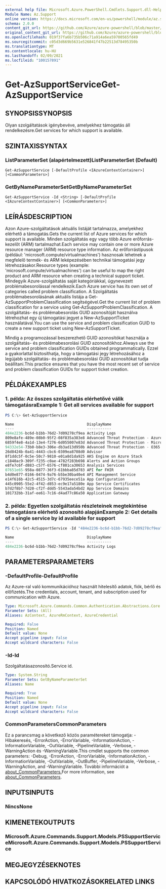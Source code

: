 ```yaml
---
external help file: Microsoft.Azure.PowerShell.Cmdlets.Support.dll-Help.xml
Module Name: Az.Support
online version: https://docs.microsoft.com/en-us/powershell/module/az.support/get-azsupportservice
schema: 2.0.0
content_git_url: https://github.com/Azure/azure-powershell/blob/master/src/Support/Support/help/Get-AzSupportService.md
original_content_git_url: https://github.com/Azure/azure-powershell/blob/master/src/Support/Support/help/Get-AzSupportService.md
ms.openlocfilehash: 019f37fa6b735b506c71a914a6ea59700565fd49
ms.sourcegitcommit: c05d3d669b5631e526841f47b22513d78495350b
ms.translationtype: MT
ms.contentlocale: hu-HU
ms.lasthandoff: 02/09/2021
ms.locfileid: "100157891"
---
```

# <span data-ttu-id="5717f-101">Get-AzSupportService</span><span class="sxs-lookup"><span data-stu-id="5717f-101">Get-AzSupportService</span></span>

## <span data-ttu-id="5717f-102">SYNOPSIS</span><span class="sxs-lookup"><span data-stu-id="5717f-102">SYNOPSIS</span></span>
<span data-ttu-id="5717f-103">Olyan szolgáltatások igénybevéve, amelyekhez támogatás áll rendelkezésre.</span><span class="sxs-lookup"><span data-stu-id="5717f-103">Get services for which support is available.</span></span> 

## <span data-ttu-id="5717f-104">SZINTAXIS</span><span class="sxs-lookup"><span data-stu-id="5717f-104">SYNTAX</span></span>

### <span data-ttu-id="5717f-105">ListParameterSet (alapértelmezett)</span><span class="sxs-lookup"><span data-stu-id="5717f-105">ListParameterSet (Default)</span></span>
```
Get-AzSupportService [-DefaultProfile <IAzureContextContainer>] [<CommonParameters>]
```

### <span data-ttu-id="5717f-106">GetByNameParameterSet</span><span class="sxs-lookup"><span data-stu-id="5717f-106">GetByNameParameterSet</span></span>
```
Get-AzSupportService -Id <String> [-DefaultProfile <IAzureContextContainer>] [<CommonParameters>]
```

## <span data-ttu-id="5717f-107">LEÍRÁS</span><span class="sxs-lookup"><span data-stu-id="5717f-107">DESCRIPTION</span></span>
<span data-ttu-id="5717f-108">Azon Azure-szolgáltatások aktuális listáját tartalmazza, amelyekhez elérhető a támogatás.</span><span class="sxs-lookup"><span data-stu-id="5717f-108">Gets the current list of Azure services for which support is available.</span></span> <span data-ttu-id="5717f-109">Minden szolgáltatás egy vagy több Azure erőforrás-kezelőt (ARM) tartalmazhat.</span><span class="sxs-lookup"><span data-stu-id="5717f-109">Each service may contain one or more Azure resource manager (ARM) resource type information.</span></span> <span data-ttu-id="5717f-110">Az erőforrástípusok (például: 'microsoft.compute/virtualmachines') hasznosak lehetnek a megfelelő termék- és ARM leképezésében technikai támogatási jegy létrehozásakor.</span><span class="sxs-lookup"><span data-stu-id="5717f-110">Resource types (example: 'microsoft.compute/virtualmachines') can be useful to map the right product and ARM resource when creating a technical support ticket.</span></span> <span data-ttu-id="5717f-111">Mindegyik Azure-szolgáltatás saját kategóriákkal, úgynevezett problémabesorolással rendelkezik.</span><span class="sxs-lookup"><span data-stu-id="5717f-111">Each Azure service has its own set of categories called problem classification.</span></span> <span data-ttu-id="5717f-112">A Szolgáltatás problémabesorolásának aktuális listája a Get-AzSupportProblemClassification segítségével.</span><span class="sxs-lookup"><span data-stu-id="5717f-112">Get the current list of problem classification for a service using Get-AzSupportProblemClassification.</span></span> <span data-ttu-id="5717f-113">A szolgáltatás- és problémabesorolás GUID azonosítóját használva létrehozhat egy új támogatási jegyet a New-AzSupportTicket használatával.</span><span class="sxs-lookup"><span data-stu-id="5717f-113">You can use the service and problem classification GUID to create a new support ticket using New-AzSupportTicket.</span></span>

<span data-ttu-id="5717f-114">Mindig a programozással beszerezhető GUID azonosítókat használja a szolgáltatás- és problémabesorolási GUID azonosítókhoz.</span><span class="sxs-lookup"><span data-stu-id="5717f-114">Always use the service and problem classification GUIDs obtained programmatically.</span></span> <span data-ttu-id="5717f-115">Ezzel a gyakorlattal biztosíthatja, hogy a támogatási jegy létrehozásához a legújabb szolgáltatás- és problémabesorolási GUID azonosítókat tudja beállítani.</span><span class="sxs-lookup"><span data-stu-id="5717f-115">This practice ensures that you have the most recent set of service and problem classification GUIDs for support ticket creation.</span></span>

## <span data-ttu-id="5717f-116">PÉLDÁK</span><span class="sxs-lookup"><span data-stu-id="5717f-116">EXAMPLES</span></span>

### <span data-ttu-id="5717f-117">1. példa: Az összes szolgáltatás elérhetővé válik támogatásra</span><span class="sxs-lookup"><span data-stu-id="5717f-117">Example 1: Get all services available for support</span></span>
```powershell
PS C:\> Get-AzSupportService

Name                                 DisplayName
----                                 -----------
484e2236-bc6d-b1bb-76d2-7d09278cf9ea Activity Logs
809e8afe-489e-08b0-95f2-08f835a383e8 Advanced Threat Protection - Azure
6859f4e8-4a1d-13e4-f276-6d055007e83d Advanced Threat Protection - Microsoft Defender
94332e54-73b0-b8e3-306e-db3ad13d950b Advanced Threat Protection - O365
26d8424b-0a41-4443-cbc6-0309ea8708d0 Advisor
8f1ddc5f-0c5e-50c7-9810-e01a8d1da925 AKS Engine on Azure Stack
c1840ac9-309f-f235-c0ae-4782f283b698 Alerts and Action Groups
e8fe7c6f-d883-c57f-6576-cf801ca30653 Analysis Services
07651e65-958a-0877-36f3-61bbba85d783 API for FHIR
b4d0e877-0166-0474-9a76-b5be30ba40e4 API Management Service
e14f616b-42c5-4515-3d7c-67935eece51a App Configuration
445c0905-55e2-4f42-d853-ec9e17a5180e App Service Certificates
b7d2f8b7-7d20-cf2f-ddd5-5543ada54bd2 App Service Domains
101732bb-31af-ee61-7c16-d4ad77c86a50 Application Gateway
```

### <span data-ttu-id="5717f-118">2. példa: Egyetlen szolgáltatás részleteinek megtekintése támogatásra elérhető azonosító alapján</span><span class="sxs-lookup"><span data-stu-id="5717f-118">Example 2: Get details of a single service by id available for support</span></span>
```powershell
PS C:\> Get-AzSupportService -Id "484e2236-bc6d-b1bb-76d2-7d09278cf9ea"

Name                                 DisplayName
----                                 -----------
484e2236-bc6d-b1bb-76d2-7d09278cf9ea Activity Logs
```

## <span data-ttu-id="5717f-119">PARAMETERS</span><span class="sxs-lookup"><span data-stu-id="5717f-119">PARAMETERS</span></span>

### <span data-ttu-id="5717f-120">-DefaultProfile</span><span class="sxs-lookup"><span data-stu-id="5717f-120">-DefaultProfile</span></span>
<span data-ttu-id="5717f-121">Az Azure-ral való kommunikációhoz használt hitelesítő adatok, fiók, bérlő és előfizetés.</span><span class="sxs-lookup"><span data-stu-id="5717f-121">The credentials, account, tenant, and subscription used for communication with Azure.</span></span>

```yaml
Type: Microsoft.Azure.Commands.Common.Authentication.Abstractions.Core.IAzureContextContainer
Parameter Sets: (All)
Aliases: AzContext, AzureRmContext, AzureCredential

Required: False
Position: Named
Default value: None
Accept pipeline input: False
Accept wildcard characters: False
```

### <span data-ttu-id="5717f-122">-Id</span><span class="sxs-lookup"><span data-stu-id="5717f-122">-Id</span></span>
<span data-ttu-id="5717f-123">Szolgáltatásazonosító.</span><span class="sxs-lookup"><span data-stu-id="5717f-123">Service id.</span></span>

```yaml
Type: System.String
Parameter Sets: GetByNameParameterSet
Aliases: Name

Required: True
Position: Named
Default value: None
Accept pipeline input: False
Accept wildcard characters: False
```

### <span data-ttu-id="5717f-124">CommonParameters</span><span class="sxs-lookup"><span data-stu-id="5717f-124">CommonParameters</span></span>
<span data-ttu-id="5717f-125">Ez a parancsmag a következő közös paramétereket támogatja: -Hibakeresés, -ErrorAction, -ErrorVariable, -InformationAction, -InformationVariable, -OutVariable, -PipelineVariable, -Verbose, -WarningAction és -WarningVariable.</span><span class="sxs-lookup"><span data-stu-id="5717f-125">This cmdlet supports the common parameters: -Debug, -ErrorAction, -ErrorVariable, -InformationAction, -InformationVariable, -OutVariable, -OutBuffer, -PipelineVariable, -Verbose, -WarningAction, and -WarningVariable.</span></span> <span data-ttu-id="5717f-126">További információt a [about_CommonParameters.](http://go.microsoft.com/fwlink/?LinkID=113216)</span><span class="sxs-lookup"><span data-stu-id="5717f-126">For more information, see [about_CommonParameters](http://go.microsoft.com/fwlink/?LinkID=113216).</span></span>

## <span data-ttu-id="5717f-127">INPUTS</span><span class="sxs-lookup"><span data-stu-id="5717f-127">INPUTS</span></span>

### <span data-ttu-id="5717f-128">Nincs</span><span class="sxs-lookup"><span data-stu-id="5717f-128">None</span></span>

## <span data-ttu-id="5717f-129">KIMENETEK</span><span class="sxs-lookup"><span data-stu-id="5717f-129">OUTPUTS</span></span>

### <span data-ttu-id="5717f-130">Microsoft.Azure.Commands.Support.Models.PSSupportService</span><span class="sxs-lookup"><span data-stu-id="5717f-130">Microsoft.Azure.Commands.Support.Models.PSSupportService</span></span>

## <span data-ttu-id="5717f-131">MEGJEGYZÉSEK</span><span class="sxs-lookup"><span data-stu-id="5717f-131">NOTES</span></span>

## <span data-ttu-id="5717f-132">KAPCSOLÓDÓ HIVATKOZÁSOK</span><span class="sxs-lookup"><span data-stu-id="5717f-132">RELATED LINKS</span></span>
